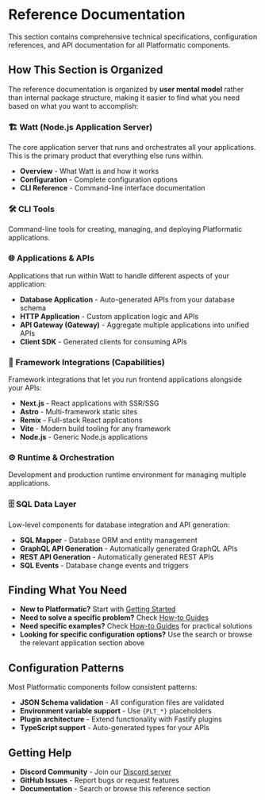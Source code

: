 # Reference Documentation

This section contains comprehensive technical specifications, configuration references, and API documentation for all Platformatic components.

## How This Section is Organized

The reference documentation is organized by **user mental model** rather than internal package structure, making it easier to find what you need based on what you want to accomplish:

### 🏗️ Watt (Node.js Application Server)
The core application server that runs and orchestrates all your applications. This is the primary product that everything else runs within.

- **Overview** - What Watt is and how it works
- **Configuration** - Complete configuration options
- **CLI Reference** - Command-line interface documentation

### 🛠️ CLI Tools
Command-line tools for creating, managing, and deploying Platformatic applications.

### 🌐 Applications & APIs
Applications that run within Watt to handle different aspects of your application:

- **Database Application** - Auto-generated APIs from your database schema
- **HTTP Application** - Custom application logic and APIs  
- **API Gateway (Gateway)** - Aggregate multiple applications into unified APIs
- **Client SDK** - Generated clients for consuming APIs

### 🎨 Framework Integrations (Capabilities)
Framework integrations that let you run frontend applications alongside your APIs:

- **Next.js** - React applications with SSR/SSG
- **Astro** - Multi-framework static sites
- **Remix** - Full-stack React applications
- **Vite** - Modern build tooling for any framework
- **Node.js** - Generic Node.js applications

### ⚙️ Runtime & Orchestration
Development and production runtime environment for managing multiple applications.

### 🗄️ SQL Data Layer
Low-level components for database integration and API generation:

- **SQL Mapper** - Database ORM and entity management
- **GraphQL API Generation** - Automatically generated GraphQL APIs
- **REST API Generation** - Automatically generated REST APIs
- **SQL Events** - Database change events and triggers

## Finding What You Need

- **New to Platformatic?** Start with [Getting Started](/docs/getting-started/quick-start)
- **Need to solve a specific problem?** Check [How-to Guides](/docs/guides/build-modular-monolith)
- **Need specific examples?** Check [How-to Guides](/docs/guides/build-modular-monolith) for practical solutions
- **Looking for specific configuration options?** Use the search or browse the relevant application section above

## Configuration Patterns

Most Platformatic components follow consistent patterns:

- **JSON Schema validation** - All configuration files are validated
- **Environment variable support** - Use `{PLT_*}` placeholders
- **Plugin architecture** - Extend functionality with Fastify plugins
- **TypeScript support** - Auto-generated types for your APIs

## Getting Help

- **Discord Community** - Join our [Discord server](https://discord.gg/platformatic)
- **GitHub Issues** - Report bugs or request features
- **Documentation** - Search or browse this reference section